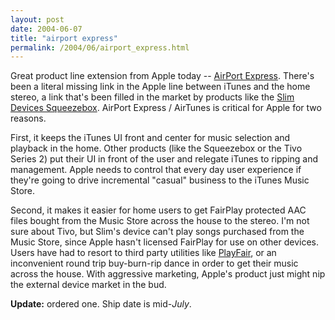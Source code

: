 ```yaml
---
layout: post
date: 2004-06-07
title: "airport express"
permalink: /2004/06/airport_express.html
---
```


Great product line extension from Apple today -- [AirPort Express](http://www.apple.com/airportexpress/). There's been a literal missing link in the Apple line between iTunes and the home stereo, a link that's been filled in the market by products like the [Slim Devices Squeezebox](http://www.slimp3.com/). AirPort Express / AirTunes is critical for Apple for two reasons.

First, it keeps the iTunes UI front and center for music selection and playback in the home. Other products (like the Squeezebox or the Tivo Series 2) put their UI in front of the user and relegate iTunes to ripping and management. Apple needs to control that every day user experience if they're going to drive incremental "casual" business to the iTunes Music Store.

Second, it makes it easier for home users to get FairPlay protected AAC files bought from the Music Store across the house to the stereo. I'm not sure about Tivo, but Slim's device can't play songs purchased from the Music Store, since Apple hasn't licensed FairPlay for use on other devices. Users have had to resort to third party utilities like [PlayFair](http://www.google.com/search?sourceid=navclient&ie=UTF-8&oe=UTF-8&q=playfair+aac), or an inconvenient round trip buy-burn-rip dance in order to get their music across the house. With aggressive marketing, Apple's product just might nip the external device market in the bud.

**Update:** ordered one. Ship date is mid-_July_.